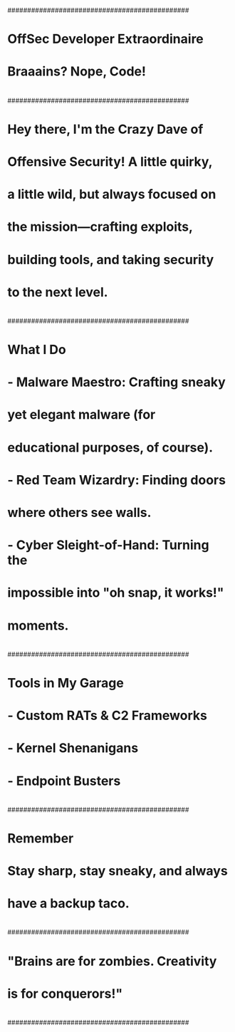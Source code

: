 ##############################################
#                                            #
#    OffSec Developer Extraordinaire         #
#    Braaains? Nope, Code!                   #
#                                            #
##############################################
#                                            #
#    Hey there, I'm the Crazy Dave of        #
#    Offensive Security! A little quirky,    #
#    a little wild, but always focused on    #
#    the mission—crafting exploits,          #
#    building tools, and taking security     #
#    to the next level.                      #
#                                            #
##############################################
#                                            #
#    What I Do                               #
#                                            #
#    - Malware Maestro: Crafting sneaky      #
#      yet elegant malware (for              #
#      educational purposes, of course).     #
#    - Red Team Wizardry: Finding doors      #
#      where others see walls.               #
#    - Cyber Sleight-of-Hand: Turning the    #
#      impossible into "oh snap, it works!"  #
#      moments.                              #
#                                            #
##############################################
#                                            #
#    Tools in My Garage                      #
#                                            #
#    - Custom RATs & C2 Frameworks           #
#    - Kernel Shenanigans                    #
#    - Endpoint Busters                      #
#                                            #
##############################################
#                                            #
#    Remember                                #
#                                            #
#    Stay sharp, stay sneaky, and always     #
#    have a backup taco.                     #
#                                            #
##############################################
#                                            #
#    "Brains are for zombies. Creativity     #
#    is for conquerors!"                     #
#                                            #
##############################################
